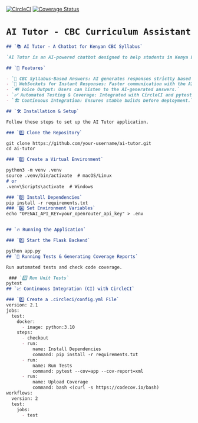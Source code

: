 [![CircleCI](https://dl.circleci.com/status-badge/img/gh/kabuiya/tutor/tree/main.svg?style=svg)](https://dl.circleci.com/status-badge/redirect/gh/kabuiya/tutor/tree/main)
[![Coverage Status](https://coveralls.io/repos/github/kabuiya/tutor/badge.svg?branch=circleci-project-setup)](https://coveralls.io/github/kabuiya/tutor?branch=circleci-project-setup)
# `AI Tutor - CBC Curriculum Assistant`

```markdown
## `📚 AI Tutor - A Chatbot for Kenyan CBC Syllabus`

`AI Tutor is an AI-powered chatbot designed to help students in Kenya by providing subject-specific tutoring based on the **Competency-Based Curriculum (CBC)**. It integrates OpenRouter AI models for intelligent responses and includes **voice synthesis** for auditory learning.`

## `🚀 Features`

- `📖 CBC Syllabus-Based Answers: AI generates responses strictly based on the Kenyan curriculum.`
- `🔄 WebSockets for Instant Responses: Faster communication with the AI.`
- `🔊 Voice Output: Users can listen to the AI-generated answers.`
- `✅ Automated Testing & Coverage: Integrated with CircleCI and pytest-cov.`
- `🏗️ Continuous Integration: Ensures stable builds before deployment.`

## `🛠️ Installation & Setup`

Follow these steps to set up the AI Tutor application.

### `1️⃣ Clone the Repository`

git clone https://github.com/your-username/ai-tutor.git
cd ai-tutor

### `2️⃣ Create a Virtual Environment`

python3 -m venv .venv
source .venv/bin/activate  # macOS/Linux
# or
.venv\Scripts\activate  # Windows

### `3️⃣ Install Dependencies`
pip install -r requirements.txt
### `4️⃣ Set Environment Variables`
echo "OPENAI_API_KEY=your_openrouter_api_key" > .env


## `🔥 Running the Application`

### `1️⃣ Start the Flask Backend`

python app.py
## `🧪 Running Tests & Generating Coverage Reports`

Run automated tests and check code coverage.

 ### `1️⃣ Run Unit Tests`
pytest
## `📈 Continuous Integration (CI) with CircleCI`

### `1️⃣ Create a .circleci/config.yml File`
version: 2.1
jobs:
  test:
    docker:
      - image: python:3.10
    steps:
      - checkout
      - run:
          name: Install Dependencies
          command: pip install -r requirements.txt
      - run:
          name: Run Tests
          command: pytest --cov=app --cov-report=xml
      - run:
          name: Upload Coverage
          command: bash <(curl -s https://codecov.io/bash)
workflows:
  version: 2
  test:
    jobs:
      - test








